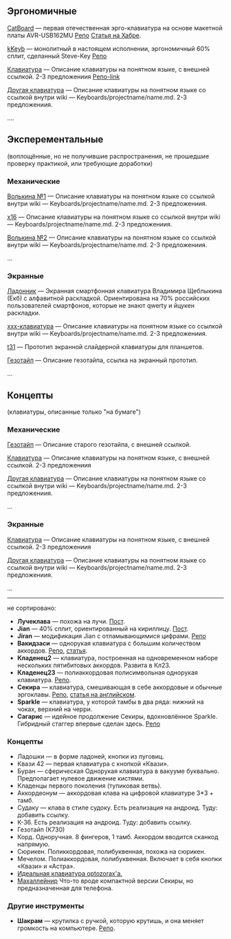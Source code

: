 ## Эргономичные

[CatBoard](http://catboard.klava.org/) — первая отечественная эрго-клавиатура на основе макетной платы AVR-USB162MU [Репо](https://github.com/ibnteo/catboard) [Статья на Хабре](https://habr.com/ru/post/185500/).  

[kKeyb](https://github.com/Steve-Key/QMK_kKeyb19/blob/master/Images/DSCN0970_.jpg)  — монолитный в настоящем исполнении, эргономичный 60% сплит, сделанный Steve-Key [Репо](https://github.com/Steve-Key/QMK_kKeyb19)

[Клавиатура](https://x-link.dom/) — Описание клавиатуры на понятном языке, с внешней ссылкой. 2-3 предложениия [Репо-link](https://github.com/username/keyboardname)

[Другая клавиатура](Keyboards/x/x.md) — Описание клавиатуры на понятном языке со ссылкой внутри wiki — Keyboards/projectname/name.md. 2-3 предложениия. 
  
....

## Эксперементальные
(воплощённые, но не получившие распространения, не прошедшие проверку практикой, или требующие доработки)

### Механические

[Волькина №1](Keyboards/№1/№1.md) — Описание клавиатуры на понятном языке со ссылкой внутри wiki — Keyboards/projectname/name.md. 2-3 предложениия. 

[x16](Keyboards/x16/x16.md) — Описание клавиатуры на понятном языке со ссылкой внутри wiki — Keyboards/projectname/name.md. 2-3 предложениия. 

[Волькина №2](Keyboards/№2/№2.md) — Описание клавиатуры на понятном языке со ссылкой внутри wiki — Keyboards/projectname/name.md. 2-3 предложениия. 
 
...

### Экранные

[Ладонник](https://scheblykinkey.tiu.ru/p405244-ladonnik-novaya-klaviatura.html) — Экранная смартфонная клавиатура Владимира Щеблыкина (Екб) с алфавитной раскладкой. Ориентирована на 70% российских пользователей смартфонов, которые не знают qwerty и йцукен раскладки. 

[xxx-клавиатура](Keyboards/x/x.md) — Описание клавиатуры на понятном языке со ссылкой внутри wiki — Keyboards/projectname/name.md. 2-3 предложениия.

[t31](https://irronyx.store/t31) — Прототип экранной слайдерной клавиатуры для планшетов. 

[Гезотайп](https://сыла.dom/) — Описание гезотайпа, ссылка на экранный прототип. 

...

## Концепты  
(клавиатуры, описанные только "на бумаге")

### Механические


[Гезотайп](https://сыла.dom/) — Описание старого гезотайпа, с внешней ссылкой. 

[Клавиатура](https://xlink.dom/) — Описание клавиатуры на понятном языке, с внешней ссылкой. 2-3 предложениия

[Другая клавиатура](Keyboards/x16/x16.md) — Описание клавиатуры на понятном языке со ссылкой внутри wiki — Keyboards/projectname/name.md. 2-3 предложениия. 
  
 ... 
  
### Экранные

[Клавиатура](https://xlink.dom/) — Описание клавиатуры на понятном языке, с внешней ссылкой. 2-3 предложениия

[Другая клавиатура](Keyboards/x/x.md) — Описание клавиатуры на понятном языке со ссылкой внутри wiki — Keyboards/projectname/name.md. 2-3 предложениия. 

...

---


не сортировано:
  

* **Лучеклава** &mdash; похожа на лучи. [Пост](https://t.me/klavaorgwork/62685).
* **Jian** — 40% сплит, ориентированный на кириллицу. [Пост](https://t.me/KgOfHedgehogs/12).
* **Jiran** — модификация Jian с отламывающимися цифрами. [Репо](https://github.com/Ladniy/jiran-breakoff)
* **Вакидзаси** — однорукая клавиатура с большим количеством аккордов. [Репо](https://github.com/bouncepaw/wakizashi), [статья](https://bouncepaw.github.io/wakizashi-ru).
* **Кладенец2** — клавиатура, построенная на одновременном наборе нескольких пятибитовых аккордов. Развита в Кл23.
* **Кладенец23** &mdash; полиаккордовая полисимвольная однорукая клавиатура. [Репо](https://github.com/ibnteo/kladenets).
* **Секира** — клавиатура, смешивающая в себе аккордовые и обычные эргоклавы. [Репо](https://github.com/bouncepaw/sequira), [статья на английском](https://bouncepaw.github.io/sequira-en).
* **Sparkle** — клавиатура, у которой тамбы в два ряда: нижний на чоках, верхний на черри.
* **Сагарис** — идейное продолжение Секиры, вдохновлённое Sparkle. Гибридный стаггер впервые сделан здесь. [Репо](https://github.com/bouncepaw/sagaris)


### Концепты
* Ладошки — в форме ладоней, кнопки из пуговиц.
* Квази 42 — первая клавиатура с кнопкой «Квази».
* Буран — сферическая Однорукая клавиатура в вакууме буквально. Предполагает нулевое движение кистями.
* Кладенцы первого поколения (тупиковая ветвь).
* Аккордеонум — аккордовая клава на цифровой клавиатуре 3\*3 + тамб.
* Судаку — клава в стиле судоку. Есть реализация на андроид. Туду: добавить ссылку.
* К-36. Есть реализация на андроид. Туду: добавить ссылку.
* Гезотайп (К730)
* Корд. Одноручная. 8 фингеров, 1 тамб. Аккордом вводится сканкод напрямую.
* Сюрикен. Поликкордовая, полибуквенная, похожа на сюрикен.
* Мечелом. Полиаккордовая, полибуквенная. Включает в себя кнопки «Квази» и «Астра».
* [Идеальная клавиатура optozorax'а.](https://t.me/klavaorgwork/12906)
* [Махаллейнир](./img/mahalleinir.png) Что-то вроде компактной версии Секиры, но предназначенная для телефона.
 
  
### Другие инструменты
* **Шакрам** — крутилка с ручкой, которую крутишь, и она меняет громкость на компьютере. [Репо](https://github.com/bouncepaw/chakram). 

